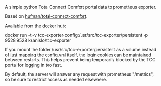 A simple python Total Connect Comfort portal data to prometheus exporter.

Based on [hufman/total-connect-comfort](https://github.com/hufman/total-connect-comfort).


Avaliable from the docker hub:

docker run -t
  -v tcc-exporter-config:/usr/src/tcc-exporter/persistent
  -p 9528:9528
  ksanislo/tcc-exporter

If you mount the folder /usr/src/tcc-exporter/persistent as a volume instead of just mapping the config.yml itself, the login cookies can be maintained between restarts. This helps prevent being temporarily blocked by the TCC portal for logging in too fast. 

By default, the server will answer any request with prometheus "/metrics", so be sure to restrict access as needed elsewhere.
